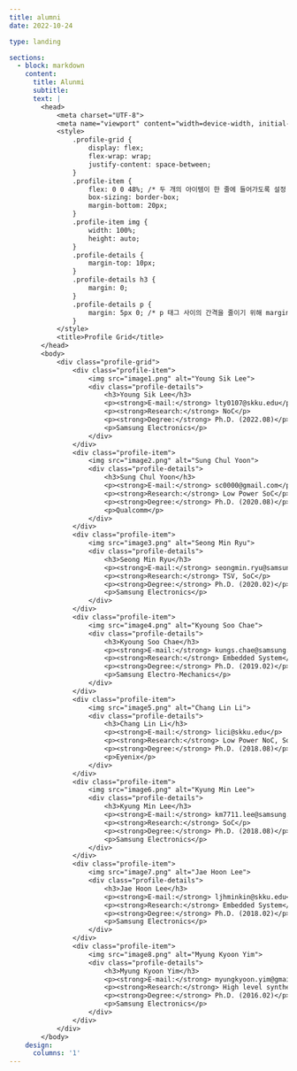 ```yaml
---
title: alumni
date: 2022-10-24

type: landing

sections:
  - block: markdown
    content:
      title: Alunmi
      subtitle: 
      text: |
        <head>
            <meta charset="UTF-8">
            <meta name="viewport" content="width=device-width, initial-scale=1.0">
            <style>
                .profile-grid {
                    display: flex;
                    flex-wrap: wrap;
                    justify-content: space-between;
                }
                .profile-item {
                    flex: 0 0 48%; /* 두 개의 아이템이 한 줄에 들어가도록 설정 */
                    box-sizing: border-box;
                    margin-bottom: 20px;
                }
                .profile-item img {
                    width: 100%;
                    height: auto;
                }
                .profile-details {
                    margin-top: 10px;
                }
                .profile-details h3 {
                    margin: 0;
                }
                .profile-details p {
                    margin: 5px 0; /* p 태그 사이의 간격을 줄이기 위해 margin을 조절 */
                }
            </style>
            <title>Profile Grid</title>
        </head>
        <body>
            <div class="profile-grid">
                <div class="profile-item">
                    <img src="image1.png" alt="Young Sik Lee">
                    <div class="profile-details">
                        <h3>Young Sik Lee</h3>
                        <p><strong>E-mail:</strong> lty0107@skku.edu</p>
                        <p><strong>Research:</strong> NoC</p>
                        <p><strong>Degree:</strong> Ph.D. (2022.08)</p>
                        <p>Samsung Electronics</p>
                    </div>
                </div>
                <div class="profile-item">
                    <img src="image2.png" alt="Sung Chul Yoon">
                    <div class="profile-details">
                        <h3>Sung Chul Yoon</h3>
                        <p><strong>E-mail:</strong> sc0000@gmail.com</p>
                        <p><strong>Research:</strong> Low Power SoC</p>
                        <p><strong>Degree:</strong> Ph.D. (2020.08)</p>
                        <p>Qualcomm</p>
                    </div>
                </div>
                <div class="profile-item">
                    <img src="image3.png" alt="Seong Min Ryu">
                    <div class="profile-details">
                        <h3>Seong Min Ryu</h3>
                        <p><strong>E-mail:</strong> seongmin.ryu@samsung.com</p>
                        <p><strong>Research:</strong> TSV, SoC</p>
                        <p><strong>Degree:</strong> Ph.D. (2020.02)</p>
                        <p>Samsung Electronics</p>
                    </div>
                </div>
                <div class="profile-item">
                    <img src="image4.png" alt="Kyoung Soo Chae">
                    <div class="profile-details">
                        <h3>Kyoung Soo Chae</h3>
                        <p><strong>E-mail:</strong> kungs.chae@samsung.com</p>
                        <p><strong>Research:</strong> Embedded System</p>
                        <p><strong>Degree:</strong> Ph.D. (2019.02)</p>
                        <p>Samsung Electro-Mechanics</p>
                    </div>
                </div>
                <div class="profile-item">
                    <img src="image5.png" alt="Chang Lin Li">
                    <div class="profile-details">
                        <h3>Chang Lin Li</h3>
                        <p><strong>E-mail:</strong> lici@skku.edu</p>
                        <p><strong>Research:</strong> Low Power NoC, SoC</p>
                        <p><strong>Degree:</strong> Ph.D. (2018.08)</p>
                        <p>Eyenix</p>
                    </div>
                </div>
                <div class="profile-item">
                    <img src="image6.png" alt="Kyung Min Lee">
                    <div class="profile-details">
                        <h3>Kyung Min Lee</h3>
                        <p><strong>E-mail:</strong> km7711.lee@samsung.com</p>
                        <p><strong>Research:</strong> SoC</p>
                        <p><strong>Degree:</strong> Ph.D. (2018.08)</p>
                        <p>Samsung Electronics</p>
                    </div>
                </div>
                <div class="profile-item">
                    <img src="image7.png" alt="Jae Hoon Lee">
                    <div class="profile-details">
                        <h3>Jae Hoon Lee</h3>
                        <p><strong>E-mail:</strong> ljhminkin@skku.edu</p>
                        <p><strong>Research:</strong> Embedded System</p>
                        <p><strong>Degree:</strong> Ph.D. (2018.02)</p>
                        <p>Samsung Electronics</p>
                    </div>
                </div>
                <div class="profile-item">
                    <img src="image8.png" alt="Myung Kyoon Yim">
                    <div class="profile-details">
                        <h3>Myung Kyoon Yim</h3>
                        <p><strong>E-mail:</strong> myungkyoon.yim@gmail.com</p>
                        <p><strong>Research:</strong> High level synthesis, IP design</p>
                        <p><strong>Degree:</strong> Ph.D. (2016.02)</p>
                        <p>Samsung Electronics</p>
                    </div>
                </div>
            </div>
        </body>
    design:
      columns: '1'
---
```



